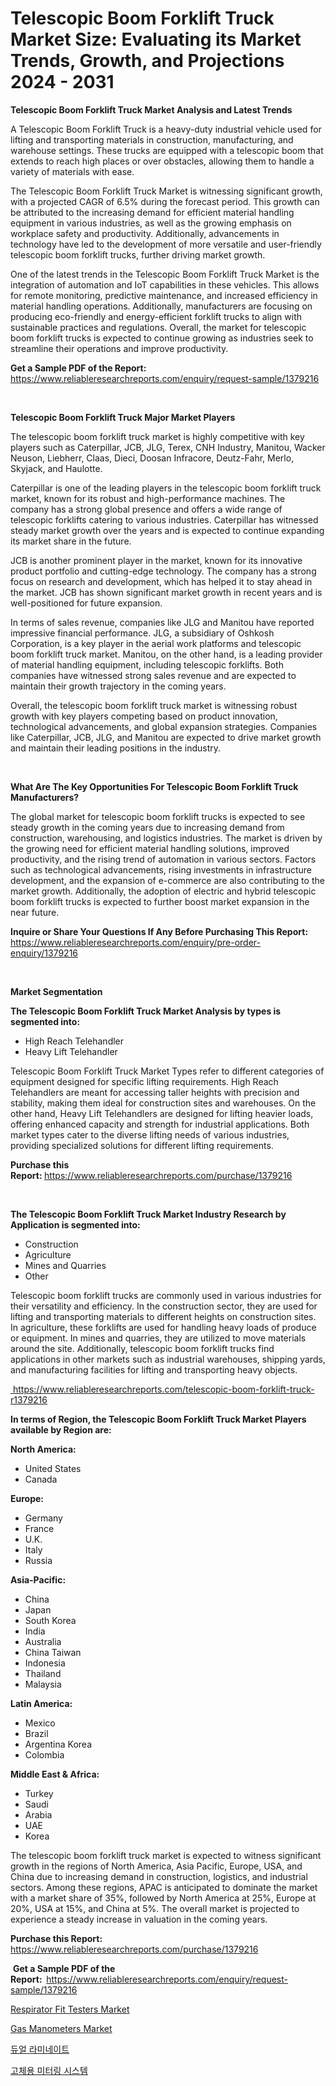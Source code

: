 <p><h1>Telescopic Boom Forklift Truck Market Size: Evaluating its Market Trends, Growth, and Projections 2024 - 2031</h1></p><p><strong>Telescopic Boom Forklift Truck Market Analysis and Latest Trends</strong></p>
<p><p>A Telescopic Boom Forklift Truck is a heavy-duty industrial vehicle used for lifting and transporting materials in construction, manufacturing, and warehouse settings. These trucks are equipped with a telescopic boom that extends to reach high places or over obstacles, allowing them to handle a variety of materials with ease.</p><p>The Telescopic Boom Forklift Truck Market is witnessing significant growth, with a projected CAGR of 6.5% during the forecast period. This growth can be attributed to the increasing demand for efficient material handling equipment in various industries, as well as the growing emphasis on workplace safety and productivity. Additionally, advancements in technology have led to the development of more versatile and user-friendly telescopic boom forklift trucks, further driving market growth.</p><p>One of the latest trends in the Telescopic Boom Forklift Truck Market is the integration of automation and IoT capabilities in these vehicles. This allows for remote monitoring, predictive maintenance, and increased efficiency in material handling operations. Additionally, manufacturers are focusing on producing eco-friendly and energy-efficient forklift trucks to align with sustainable practices and regulations. Overall, the market for telescopic boom forklift trucks is expected to continue growing as industries seek to streamline their operations and improve productivity.</p></p>
<p><strong>Get a Sample PDF of the Report:&nbsp;</strong> <a href="https://www.reliableresearchreports.com/enquiry/request-sample/1379216">https://www.reliableresearchreports.com/enquiry/request-sample/1379216</a></p>
<p>&nbsp;</p>
<p><strong>Telescopic Boom Forklift Truck Major Market Players</strong></p>
<p><p>The telescopic boom forklift truck market is highly competitive with key players such as Caterpillar, JCB, JLG, Terex, CNH Industry, Manitou, Wacker Neuson, Liebherr, Claas, Dieci, Doosan Infracore, Deutz-Fahr, Merlo, Skyjack, and Haulotte. </p><p>Caterpillar is one of the leading players in the telescopic boom forklift truck market, known for its robust and high-performance machines. The company has a strong global presence and offers a wide range of telescopic forklifts catering to various industries. Caterpillar has witnessed steady market growth over the years and is expected to continue expanding its market share in the future.</p><p>JCB is another prominent player in the market, known for its innovative product portfolio and cutting-edge technology. The company has a strong focus on research and development, which has helped it to stay ahead in the market. JCB has shown significant market growth in recent years and is well-positioned for future expansion.</p><p>In terms of sales revenue, companies like JLG and Manitou have reported impressive financial performance. JLG, a subsidiary of Oshkosh Corporation, is a key player in the aerial work platforms and telescopic boom forklift truck market. Manitou, on the other hand, is a leading provider of material handling equipment, including telescopic forklifts. Both companies have witnessed strong sales revenue and are expected to maintain their growth trajectory in the coming years.</p><p>Overall, the telescopic boom forklift truck market is witnessing robust growth with key players competing based on product innovation, technological advancements, and global expansion strategies. Companies like Caterpillar, JCB, JLG, and Manitou are expected to drive market growth and maintain their leading positions in the industry.</p></p>
<p>&nbsp;</p>
<p><strong>What Are The Key Opportunities For Telescopic Boom Forklift Truck Manufacturers?</strong></p>
<p><p>The global market for telescopic boom forklift trucks is expected to see steady growth in the coming years due to increasing demand from construction, warehousing, and logistics industries. The market is driven by the growing need for efficient material handling solutions, improved productivity, and the rising trend of automation in various sectors. Factors such as technological advancements, rising investments in infrastructure development, and the expansion of e-commerce are also contributing to the market growth. Additionally, the adoption of electric and hybrid telescopic boom forklift trucks is expected to further boost market expansion in the near future.</p></p>
<p><strong>Inquire or Share Your Questions If Any Before Purchasing This Report:</strong> <a href="https://www.reliableresearchreports.com/enquiry/pre-order-enquiry/1379216">https://www.reliableresearchreports.com/enquiry/pre-order-enquiry/1379216</a></p>
<p>&nbsp;</p>
<p><strong>Market Segmentation</strong></p>
<p><strong>The Telescopic Boom Forklift Truck Market Analysis by types is segmented into:</strong></p>
<p><ul><li>High Reach Telehandler</li><li>Heavy Lift Telehandler</li></ul></p>
<p><p>Telescopic Boom Forklift Truck Market Types refer to different categories of equipment designed for specific lifting requirements. High Reach Telehandlers are meant for accessing taller heights with precision and stability, making them ideal for construction sites and warehouses. On the other hand, Heavy Lift Telehandlers are designed for lifting heavier loads, offering enhanced capacity and strength for industrial applications. Both market types cater to the diverse lifting needs of various industries, providing specialized solutions for different lifting requirements.</p></p>
<p><strong>Purchase this Report:&nbsp;</strong><a href="https://www.reliableresearchreports.com/purchase/1379216">https://www.reliableresearchreports.com/purchase/1379216</a></p>
<p>&nbsp;</p>
<p><strong>The Telescopic Boom Forklift Truck Market Industry Research by Application is segmented into:</strong></p>
<p><ul><li>Construction</li><li>Agriculture</li><li>Mines and Quarries</li><li>Other</li></ul></p>
<p><p>Telescopic boom forklift trucks are commonly used in various industries for their versatility and efficiency. In the construction sector, they are used for lifting and transporting materials to different heights on construction sites. In agriculture, these forklifts are used for handling heavy loads of produce or equipment. In mines and quarries, they are utilized to move materials around the site. Additionally, telescopic boom forklift trucks find applications in other markets such as industrial warehouses, shipping yards, and manufacturing facilities for lifting and transporting heavy objects.</p></p>
<p><a href="https://www.reliableresearchreports.com/telescopic-boom-forklift-truck-r1379216">&nbsp;https://www.reliableresearchreports.com/telescopic-boom-forklift-truck-r1379216</a></p>
<p><strong>In terms of Region, the Telescopic Boom Forklift Truck Market Players available by Region are:</strong></p>
<p>
    <p> <strong> North America: </strong>
        <ul>
            <li>United States</li>
            <li>Canada</li>
        </ul>
        </p> 
    <p> <strong> Europe: </strong>
        <ul>
            <li>Germany</li>
            <li>France</li>
            <li>U.K.</li>
            <li>Italy</li>
            <li>Russia</li>
        </ul>
        </p> 
    <p> <strong> Asia-Pacific: </strong>
        <ul>
            <li>China</li>
            <li>Japan</li>
            <li>South Korea</li>
            <li>India</li>
            <li>Australia</li>
            <li>China Taiwan</li>
            <li>Indonesia</li>
            <li>Thailand</li>
            <li>Malaysia</li>
        </ul>
        </p> 
    <p> <strong> Latin America: </strong>
        <ul>
            <li>Mexico</li>
            <li>Brazil</li>
            <li>Argentina Korea</li>
            <li>Colombia</li>
        </ul>
        </p> 
    <p> <strong> Middle East & Africa: </strong>
        <ul>
            <li>Turkey</li>
            <li>Saudi</li>
            <li>Arabia</li>
            <li>UAE</li>
            <li>Korea</li>
        </ul>
    </p>
    </p>
<p><p>The telescopic boom forklift truck market is expected to witness significant growth in the regions of North America, Asia Pacific, Europe, USA, and China due to increasing demand in construction, logistics, and industrial sectors. Among these regions, APAC is anticipated to dominate the market with a market share of 35%, followed by North America at 25%, Europe at 20%, USA at 15%, and China at 5%. The overall market is projected to experience a steady increase in valuation in the coming years.</p></p>
<p><strong>Purchase this Report: </strong><a href="https://www.reliableresearchreports.com/purchase/1379216">https://www.reliableresearchreports.com/purchase/1379216</a></p>
<p>&nbsp;<strong>Get a Sample PDF of the Report:&nbsp;&nbsp;</strong><a href="https://www.reliableresearchreports.com/enquiry/request-sample/1379216">https://www.reliableresearchreports.com/enquiry/request-sample/1379216</a></p>
<p><strong></strong></p>
<p><p><a href="https://github.com/khkjaxbn36/Market-Research-Report-List-1/blob/main/respirator-fit-testers-market.md">Respirator Fit Testers Market</a></p><p><a href="https://github.com/bushilahore52/Market-Research-Report-List-1/blob/main/gas-manometers-market.md">Gas Manometers Market</a></p><p><a href="https://github.com/khairinauzunul/Market-Research-Report-List-1/blob/main/5860215172056.md">듀얼 라미네이트</a></p><p><a href="https://github.com/kimvicki3212024/Market-Research-Report-List-1/blob/main/1250789172057.md">고체용 미터링 시스템</a></p></p>